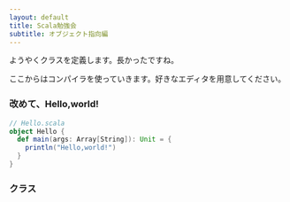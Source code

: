 ```yaml
---
layout: default
title: Scala勉強会
subtitle: オブジェクト指向編
---
```


ようやくクラスを定義します。長かったですね。

ここからはコンパイラを使っていきます。好きなエディタを用意してください。


### 改めて、Hello,world!

```scala
// Hello.scala
object Hello {
  def main(args: Array[String]): Unit = {
    println("Hello,world!")
  }
}
```

### クラス
